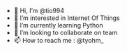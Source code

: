 - 👋 Hi, I’m @tio994
- 👀 I’m interested in Internet Of Things
- 🌱 I’m currently learning Python
- 💞️ I’m looking to collaborate on team
- 📫 How to reach me : @tyohm_

<!---
tio994/tio994 is a ✨ special ✨ repository because its `README.md` (this file) appears on your GitHub profile.
You can click the Preview link to take a look at your changes.
--->
